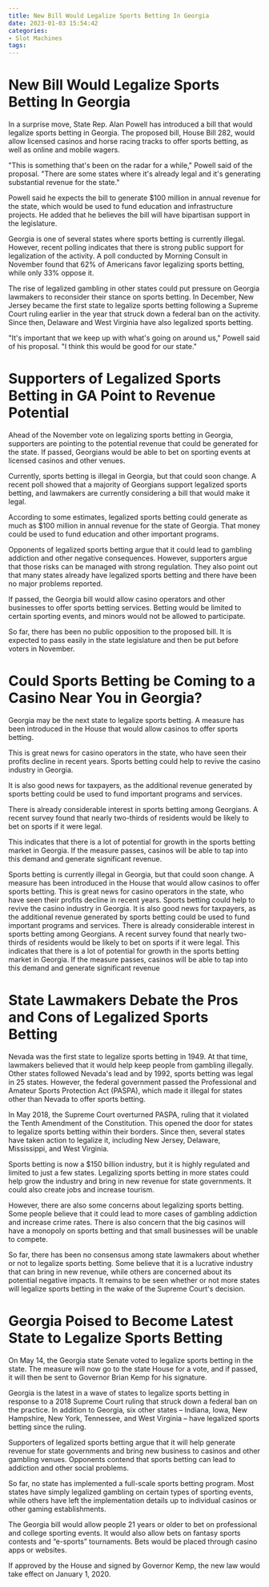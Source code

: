 ```yaml
---
title: New Bill Would Legalize Sports Betting In Georgia
date: 2023-01-03 15:54:42
categories:
- Slot Machines
tags:
---
```



#  New Bill Would Legalize Sports Betting In Georgia

In a surprise move, State Rep. Alan Powell has introduced a bill that would legalize sports betting in Georgia. The proposed bill, House Bill 282, would allow licensed casinos and horse racing tracks to offer sports betting, as well as online and mobile wagers.

"This is something that's been on the radar for a while," Powell said of the proposal. "There are some states where it's already legal and it's generating substantial revenue for the state."

Powell said he expects the bill to generate $100 million in annual revenue for the state, which would be used to fund education and infrastructure projects. He added that he believes the bill will have bipartisan support in the legislature.

Georgia is one of several states where sports betting is currently illegal. However, recent polling indicates that there is strong public support for legalization of the activity. A poll conducted by Morning Consult in November found that 62% of Americans favor legalizing sports betting, while only 33% oppose it.

The rise of legalized gambling in other states could put pressure on Georgia lawmakers to reconsider their stance on sports betting. In December, New Jersey became the first state to legalize sports betting following a Supreme Court ruling earlier in the year that struck down a federal ban on the activity. Since then, Delaware and West Virginia have also legalized sports betting.

"It's important that we keep up with what's going on around us," Powell said of his proposal. "I think this would be good for our state."

#  Supporters of Legalized Sports Betting in GA Point to Revenue Potential

Ahead of the November vote on legalizing sports betting in Georgia, supporters are pointing to the potential revenue that could be generated for the state. If passed, Georgians would be able to bet on sporting events at licensed casinos and other venues.

Currently, sports betting is illegal in Georgia, but that could soon change. A recent poll showed that a majority of Georgians support legalized sports betting, and lawmakers are currently considering a bill that would make it legal.

According to some estimates, legalized sports betting could generate as much as $100 million in annual revenue for the state of Georgia. That money could be used to fund education and other important programs.

Opponents of legalized sports betting argue that it could lead to gambling addiction and other negative consequences. However, supporters argue that those risks can be managed with strong regulation. They also point out that many states already have legalized sports betting and there have been no major problems reported.

If passed, the Georgia bill would allow casino operators and other businesses to offer sports betting services. Betting would be limited to certain sporting events, and minors would not be allowed to participate.

So far, there has been no public opposition to the proposed bill. It is expected to pass easily in the state legislature and then be put before voters in November.

#  Could Sports Betting be Coming to a Casino Near You in Georgia?

Georgia may be the next state to legalize sports betting. A measure has been introduced in the House that would allow casinos to offer sports betting.

This is great news for casino operators in the state, who have seen their profits decline in recent years. Sports betting could help to revive the casino industry in Georgia.

It is also good news for taxpayers, as the additional revenue generated by sports betting could be used to fund important programs and services.

There is already considerable interest in sports betting among Georgians. A recent survey found that nearly two-thirds of residents would be likely to bet on sports if it were legal.

This indicates that there is a lot of potential for growth in the sports betting market in Georgia. If the measure passes, casinos will be able to tap into this demand and generate significant revenue.

Sports betting is currently illegal in Georgia, but that could soon change. A measure has been introduced in the House that would allow casinos to offer sports betting. This is great news for casino operators in the state, who have seen their profits decline in recent years. Sports betting could help to revive the casino industry in Georgia. It is also good news for taxpayers, as the additional revenue generated by sports betting could be used to fund important programs and services. There is already considerable interest in sports betting among Georgians. A recent survey found that nearly two-thirds of residents would be likely to bet on sports if it were legal. This indicates that there is a lot of potential for growth in the sports betting market in Georgia. If the measure passes, casinos will be able to tap into this demand and generate significant revenue

#  State Lawmakers Debate the Pros and Cons of Legalized Sports Betting

Nevada was the first state to legalize sports betting in 1949. At that time, lawmakers believed that it would help keep people from gambling illegally. Other states followed Nevada's lead and by 1992, sports betting was legal in 25 states. However, the federal government passed the Professional and Amateur Sports Protection Act (PASPA), which made it illegal for states other than Nevada to offer sports betting.

In May 2018, the Supreme Court overturned PASPA, ruling that it violated the Tenth Amendment of the Constitution. This opened the door for states to legalize sports betting within their borders. Since then, several states have taken action to legalize it, including New Jersey, Delaware, Mississippi, and West Virginia.

Sports betting is now a $150 billion industry, but it is highly regulated and limited to just a few states. Legalizing sports betting in more states could help grow the industry and bring in new revenue for state governments. It could also create jobs and increase tourism.

However, there are also some concerns about legalizing sports betting. Some people believe that it could lead to more cases of gambling addiction and increase crime rates. There is also concern that the big casinos will have a monopoly on sports betting and that small businesses will be unable to compete.

So far, there has been no consensus among state lawmakers about whether or not to legalize sports betting. Some believe that it is a lucrative industry that can bring in new revenue, while others are concerned about its potential negative impacts. It remains to be seen whether or not more states will legalize sports betting in the wake of the Supreme Court's decision.

#  Georgia Poised to Become Latest State to Legalize Sports Betting

On May 14, the Georgia state Senate voted to legalize sports betting in the state. The measure will now go to the state House for a vote, and if passed, it will then be sent to Governor Brian Kemp for his signature.

Georgia is the latest in a wave of states to legalize sports betting in response to a 2018 Supreme Court ruling that struck down a federal ban on the practice. In addition to Georgia, six other states – Indiana, Iowa, New Hampshire, New York, Tennessee, and West Virginia – have legalized sports betting since the ruling.

Supporters of legalized sports betting argue that it will help generate revenue for state governments and bring new business to casinos and other gambling venues. Opponents contend that sports betting can lead to addiction and other social problems.

So far, no state has implemented a full-scale sports betting program. Most states have simply legalized gambling on certain types of sporting events, while others have left the implementation details up to individual casinos or other gaming establishments.

The Georgia bill would allow people 21 years or older to bet on professional and college sporting events. It would also allow bets on fantasy sports contests and “e-sports” tournaments. Bets would be placed through casino apps or websites.

If approved by the House and signed by Governor Kemp, the new law would take effect on January 1, 2020.